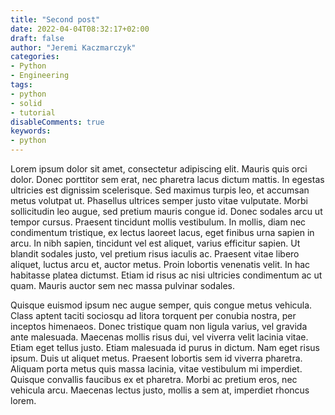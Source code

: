 ```yaml
---
title: "Second post"
date: 2022-04-04T08:32:17+02:00
draft: false 
author: "Jeremi Kaczmarczyk"
categories:
- Python
- Engineering
tags:
- python
- solid
- tutorial
disableComments: true 
keywords:
- python
---
```


Lorem ipsum dolor sit amet, consectetur adipiscing elit. Mauris quis orci dolor. Donec porttitor sem erat, nec pharetra
lacus dictum mattis. In egestas ultricies est dignissim scelerisque. Sed maximus turpis leo, et accumsan metus volutpat
ut. Phasellus ultrices semper justo vitae vulputate. Morbi sollicitudin leo augue, sed pretium mauris congue id. Donec
sodales arcu ut tempor cursus. Praesent tincidunt mollis vestibulum. In mollis, diam nec condimentum tristique, ex
lectus laoreet lacus, eget finibus urna sapien in arcu. In nibh sapien, tincidunt vel est aliquet, varius efficitur
sapien. Ut blandit sodales justo, vel pretium risus iaculis ac. Praesent vitae libero aliquet, luctus arcu et, auctor
metus. Proin lobortis venenatis velit. In hac habitasse platea dictumst. Etiam id risus ac nisi ultricies condimentum ac
ut quam. Mauris auctor sem nec massa pulvinar sodales.

<!--more-->

Quisque euismod ipsum nec augue semper, quis congue metus vehicula. Class aptent taciti sociosqu ad litora torquent per
conubia nostra, per inceptos himenaeos. Donec tristique quam non ligula varius, vel gravida ante malesuada. Maecenas
mollis risus dui, vel viverra velit lacinia vitae. Etiam eget tellus justo. Etiam malesuada id purus in dictum. Nam eget
risus ipsum. Duis ut aliquet metus. Praesent lobortis sem id viverra pharetra. Aliquam porta metus quis massa lacinia,
vitae vestibulum mi imperdiet. Quisque convallis faucibus ex et pharetra. Morbi ac pretium eros, nec vehicula arcu.
Maecenas lectus justo, mollis a sem at, imperdiet rhoncus lorem.
